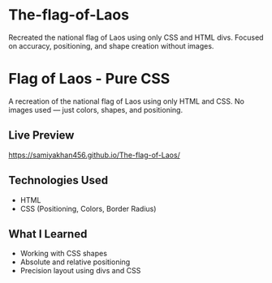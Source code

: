 # The-flag-of-Laos
Recreated the national flag of Laos using only CSS and HTML divs. Focused on accuracy, positioning, and shape creation without images.


# Flag of Laos - Pure CSS
A recreation of the national flag of Laos using only HTML and CSS. No images used — just colors, shapes, and positioning.

##  Live Preview
https://samiyakhan456.github.io/The-flag-of-Laos/

## Technologies Used
- HTML
- CSS (Positioning, Colors, Border Radius)
  
## What I Learned
- Working with CSS shapes
- Absolute and relative positioning
- Precision layout using divs and CSS
